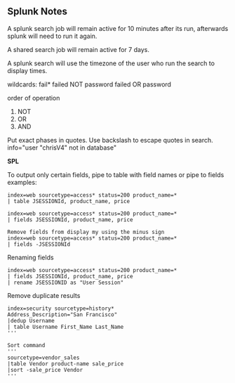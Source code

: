 ## Splunk Notes

A splunk search job will remain active for 10 minutes after its run, afterwards splunk will need to run it again.

A shared search job will remain active for 7 days.

A splunk search will use the timezone of the user who run the search to display times.

wildcards:
fail*
failed NOT password
failed OR password

order of operation

1. NOT
2. OR
3. AND

Put exact phases in quotes. Use backslash to escape quotes in search.
info="user \"chrisV4\" not in database"


**SPL**

To output only certain fields, pipe to table with field names or pipe to fields
examples:

```
index=web sourcetype=access* status=200 product_name=*
| table JSESSIONId, product_name, price
```

```
index=web sourcetype=access* status=200 product_name=*
| fields JSESSIONId, product_name, price
```

```
Remove fields from display my using the minus sign
index=web sourcetype=access* status=200 product_name=*
| fields -JSESSIONId
```

Renaming fields
```
index=web sourcetype=access* status=200 product_name=*
| fields JSESSIONId, product_name, price
| rename JSESSIONID as "User Session"
```
Remove duplicate results
```
index=security sourcetype=history*
Address_Description="San Francisco"
|dedup Username
| table Username First_Name Last_Name
'''

Sort command
'''
sourcetype=vendor_sales
|table Vendor product-name sale_price
|sort -sale_price Vendor
'''
